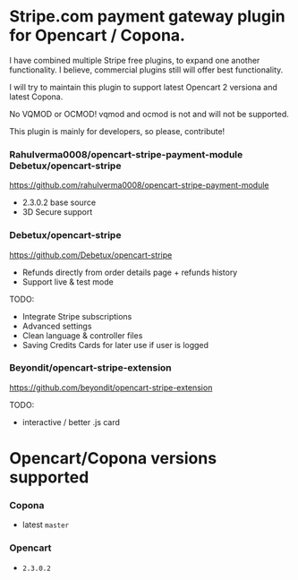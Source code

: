 # Stripe.com payment gateway plugin for Opencart / Copona.

I have combined multiple Stripe free plugins, to expand one another functionality.
I believe, commercial plugins still will offer best functionality. 

I will try to maintain this plugin to support latest Opencart 2 versiona and latest Copona.

No VQMOD or OCMOD! vqmod and ocmod is not and will not be supported. 

This plugin is mainly for developers, so please, contribute!


### Rahulverma0008/opencart-stripe-payment-module Debetux/opencart-stripe

https://github.com/rahulverma0008/opencart-stripe-payment-module

* 2.3.0.2 base source 
* 3D Secure support

### Debetux/opencart-stripe

https://github.com/Debetux/opencart-stripe

* Refunds directly from order details page + refunds history
* Support live & test mode

TODO:

* Integrate Stripe subscriptions
* Advanced settings
* Clean language & controller files
* Saving Credits Cards for later use if user is logged

### Beyondit/opencart-stripe-extension

https://github.com/beyondit/opencart-stripe-extension

TODO:

* interactive / better .js card


# Opencart/Copona versions supported

### Copona

* latest `master`

### Opencart 

* `2.3.0.2`



